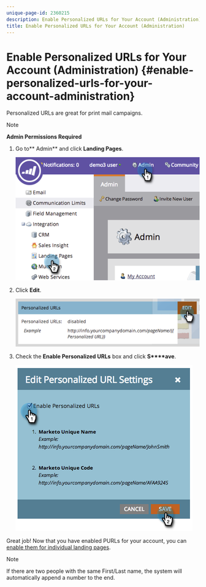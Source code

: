 ```yaml
---
unique-page-id: 2360215
description: Enable Personalized URLs for Your Account (Administration) - Marketo Docs - Product Documentation
title: Enable Personalized URLs for Your Account (Administration)
---
```


# Enable Personalized URLs for Your Account (Administration) {#enable-personalized-urls-for-your-account-administration}

Personalized URLs are great for print mail campaigns.

>[!NOTE]
>
>**Admin Permissions Required**

1. Go to** Admin** and click **Landing Pages**.

   ![](assets/image2014-9-24-11-3a38-3a51.png)

1. Click **Edit**.

   ![](assets/image2014-9-24-11-3a39-3a6.png)

1. Check the **Enable Personalized URLs** box and click **S****ave**.

   ![](assets/image2014-9-24-11-3a39-3a41.png)

Great job! Now that you have enabled PURLs for your account, you can [enable them for individual landing pages](../../../product-docs/demand-generation/landing-pages/personalizing-landing-pages/enable-personalized-urls-for-a-landing-page.md).

>[!NOTE]
>
>If there are two people with the same First/Last name, the system will automatically append a number to the end.

